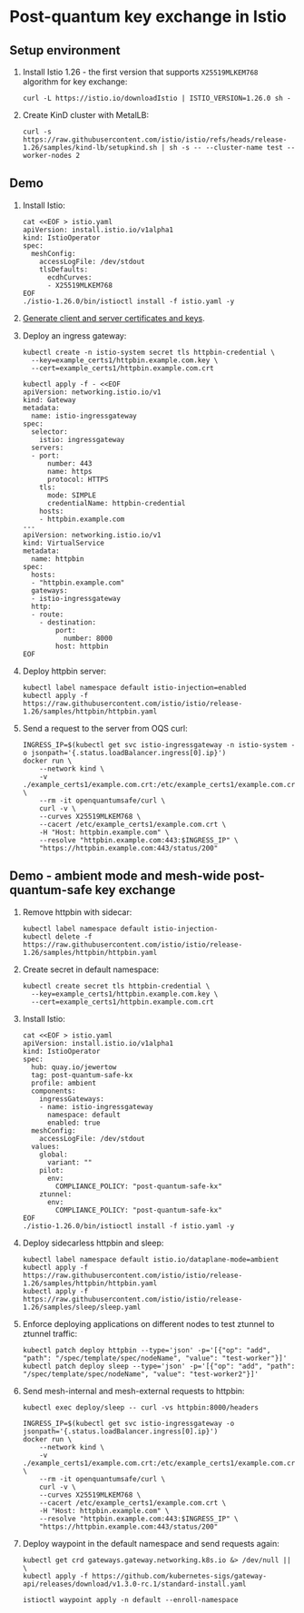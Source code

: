 # Post-quantum key exchange in Istio

## Setup environment

1. Install Istio 1.26 - the first version that supports `X25519MLKEM768` algorithm for key exchange:

    ```shell
    curl -L https://istio.io/downloadIstio | ISTIO_VERSION=1.26.0 sh -
    ```

1. Create KinD cluster with MetalLB:

    ```shell
    curl -s https://raw.githubusercontent.com/istio/istio/refs/heads/release-1.26/samples/kind-lb/setupkind.sh | sh -s -- --cluster-name test --worker-nodes 2
    ```

## Demo

1. Install Istio:

   ```shell
   cat <<EOF > istio.yaml
   apiVersion: install.istio.io/v1alpha1
   kind: IstioOperator
   spec:
     meshConfig:
       accessLogFile: /dev/stdout
       tlsDefaults:
         ecdhCurves:
         - X25519MLKEM768
   EOF
   ./istio-1.26.0/bin/istioctl install -f istio.yaml -y
   ```
   
1. [Generate client and server certificates and keys](https://istio.io/latest/docs/tasks/traffic-management/ingress/secure-ingress/#generate-client-and-server-certificates-and-keys).

1. Deploy an ingress gateway:

   ```shell
   kubectl create -n istio-system secret tls httpbin-credential \
     --key=example_certs1/httpbin.example.com.key \
     --cert=example_certs1/httpbin.example.com.crt
   ```
   ```shell
   kubectl apply -f - <<EOF
   apiVersion: networking.istio.io/v1
   kind: Gateway
   metadata:
     name: istio-ingressgateway
   spec:
     selector:
       istio: ingressgateway
     servers:
     - port:
         number: 443
         name: https
         protocol: HTTPS
       tls:
         mode: SIMPLE
         credentialName: httpbin-credential
       hosts:
       - httpbin.example.com
   ---
   apiVersion: networking.istio.io/v1
   kind: VirtualService
   metadata:
     name: httpbin
   spec:
     hosts:
     - "httpbin.example.com"
     gateways:
     - istio-ingressgateway
     http:
     - route:
       - destination:
           port:
             number: 8000
           host: httpbin
   EOF
   ```

1. Deploy httpbin server:

   ```shell
   kubectl label namespace default istio-injection=enabled
   kubectl apply -f https://raw.githubusercontent.com/istio/istio/release-1.26/samples/httpbin/httpbin.yaml
   ```

1. Send a request to the server from OQS curl:
   
   ```shell
   INGRESS_IP=$(kubectl get svc istio-ingressgateway -n istio-system -o jsonpath='{.status.loadBalancer.ingress[0].ip}')
   docker run \
       --network kind \
       -v ./example_certs1/example.com.crt:/etc/example_certs1/example.com.crt \
       --rm -it openquantumsafe/curl \
       curl -v \
       --curves X25519MLKEM768 \
       --cacert /etc/example_certs1/example.com.crt \
       -H "Host: httpbin.example.com" \
       --resolve "httpbin.example.com:443:$INGRESS_IP" \
       "https://httpbin.example.com:443/status/200"
   ```

## Demo - ambient mode and mesh-wide post-quantum-safe key exchange

1. Remove httpbin with sidecar:

   ```shell
   kubectl label namespace default istio-injection-
   kubectl delete -f https://raw.githubusercontent.com/istio/istio/release-1.26/samples/httpbin/httpbin.yaml
   ```

1. Create secret in default namespace:
    ```shell
    kubectl create secret tls httpbin-credential \
      --key=example_certs1/httpbin.example.com.key \
      --cert=example_certs1/httpbin.example.com.crt
    ```

1. Install Istio:

   ```shell
   cat <<EOF > istio.yaml
   apiVersion: install.istio.io/v1alpha1
   kind: IstioOperator
   spec:
     hub: quay.io/jewertow
     tag: post-quantum-safe-kx
     profile: ambient
     components:
       ingressGateways:
       - name: istio-ingressgateway
         namespace: default
         enabled: true
     meshConfig:
       accessLogFile: /dev/stdout
     values:
       global:
         variant: ""
       pilot:
         env:
           COMPLIANCE_POLICY: "post-quantum-safe-kx"
       ztunnel:
         env:
           COMPLIANCE_POLICY: "post-quantum-safe-kx"
   EOF
   ./istio-1.26.0/bin/istioctl install -f istio.yaml -y
   ```

1. Deploy sidecarless httpbin and sleep:

   ```shell
   kubectl label namespace default istio.io/dataplane-mode=ambient
   kubectl apply -f https://raw.githubusercontent.com/istio/istio/release-1.26/samples/httpbin/httpbin.yaml
   kubectl apply -f https://raw.githubusercontent.com/istio/istio/release-1.26/samples/sleep/sleep.yaml
   ```

1. Enforce deploying applications on different nodes to test ztunnel to ztunnel traffic:

   ```shell
   kubectl patch deploy httpbin --type='json' -p='[{"op": "add", "path": "/spec/template/spec/nodeName", "value": "test-worker"}]'
   kubectl patch deploy sleep --type='json' -p='[{"op": "add", "path": "/spec/template/spec/nodeName", "value": "test-worker2"}]'
   ```

1. Send mesh-internal and mesh-external requests to httpbin:

   ```shell
   kubectl exec deploy/sleep -- curl -vs httpbin:8000/headers
   ```
   ```shell
   INGRESS_IP=$(kubectl get svc istio-ingressgateway -o jsonpath='{.status.loadBalancer.ingress[0].ip}')
   docker run \
       --network kind \
       -v ./example_certs1/example.com.crt:/etc/example_certs1/example.com.crt \
       --rm -it openquantumsafe/curl \
       curl -v \
       --curves X25519MLKEM768 \
       --cacert /etc/example_certs1/example.com.crt \
       -H "Host: httpbin.example.com" \
       --resolve "httpbin.example.com:443:$INGRESS_IP" \
       "https://httpbin.example.com:443/status/200"
   ```

1. Deploy waypoint in the default namespace and send requests again:

   ```shell
   kubectl get crd gateways.gateway.networking.k8s.io &> /dev/null || \
   kubectl apply -f https://github.com/kubernetes-sigs/gateway-api/releases/download/v1.3.0-rc.1/standard-install.yaml
   ```
   ```shell
   istioctl waypoint apply -n default --enroll-namespace
   ```
